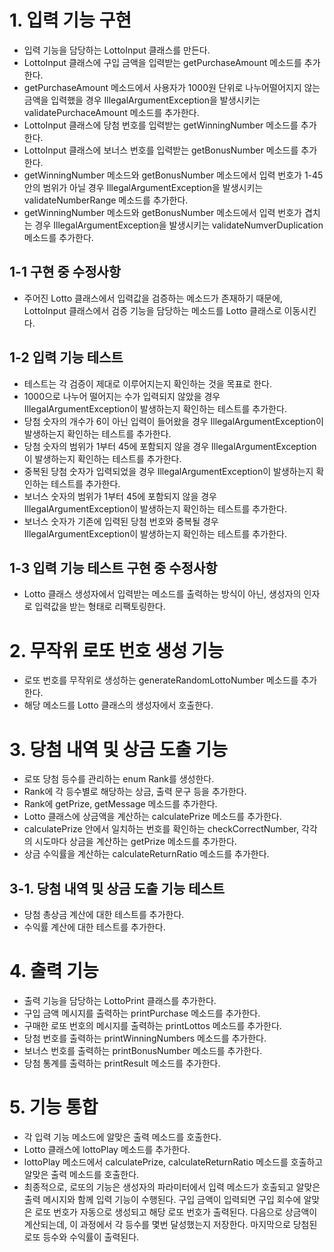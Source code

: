 # 1. 입력 기능 구현
  - 입력 기능을 담당하는 LottoInput 클래스를 만든다.
  - LottoInput 클래스에 구입 금액을 입력받는 getPurchaseAmount 메소드를 추가한다.
  - getPurchaseAmount 메소드에서 사용자가 1000원 단위로 나누어떨어지지 않는 금액을 입력했을 경우 IllegalArgumentException을 발생시키는 validatePurchaceAmount 메소드를 추가한다.
  - LottoInput 클래스에 당첨 번호를 입력받는 getWinningNumber 메소드를 추가한다.
  - LottoInput 클래스에 보너스 번호를 입력받는 getBonusNumber 메소드를 추가한다.
  - getWinningNumber 메소드와 getBonusNumber 메소드에서 입력 번호가 1-45 안의 범위가 아닐 경우 IllegalArgumentException을 발생시키는 validateNumberRange 메소드를 추가한다.
  - getWinningNumber 메소드와 getBonusNumber 메소드에서 입력 번호가 겹치는 경우 IllegalArgumentException을 발생시키는 validateNumverDuplication 메소드를 추가한다.

  
## 1-1 구현 중 수정사항
  - 주어진 Lotto 클래스에서 입력값을 검증하는 메소드가 존재하기 때문에, LottoInput 클래스에서 검증 기능을 담당하는 메소드를 Lotto 클래스로 이동시킨다.

  
## 1-2 입력 기능 테스트
  - 테스트는 각 검증이 제대로 이루어지는지 확인하는 것을 목표로 한다.
  - 1000으로 나누어 떨어지는 수가 입력되지 않았을 경우 IllegalArgumentException이 발생하는지 확인하는 테스트를 추가한다.
  - 당첨 숫자의 개수가 6이 아닌 입력이 들어왔을 경우 IllegalArgumentException이 발생하는지 확인하는 테스트를 추가한다.
  - 당첨 숫자의 범위가 1부터 45에 포함되지 않을 경우 IllegalArgumentException이 발생하는지 확인하는 테스트를 추가한다.
  - 중복된 당첨 숫자가 입력되었을 경우 IllegalArgumentException이 발생하는지 확인하는 테스트를 추가한다.
  - 보너스 숫자의 범위가 1부터 45에 포함되지 않을 경우 IllegalArgumentException이 발생하는지 확인하는 테스트를 추가한다.
  - 보너스 숫자가 기존에 입력된 당첨 번호와 중복될 경우 IllegalArgumentException이 발생하는지 확인하는 테스트를 추가한다.

  
## 1-3 입력 기능 테스트 구현 중 수정사항
  - Lotto 클래스 생성자에서 입력받는 메소드를 출력하는 방식이 아닌, 생성자의 인자로 입력값을 받는 형태로 리팩토링한다.


  
# 2. 무작위 로또 번호 생성 기능
  - 로또 번호를 무작위로 생성하는 generateRandomLottoNumber 메소드를 추가한다.
  - 해당 메소드를 Lotto 클래스의 생성자에서 호출한다.
  
  

# 3. 당첨 내역 및 상금 도출 기능
  - 로또 당첨 등수를 관리하는 enum Rank를 생성한다.
  - Rank에 각 등수별로 해당하는 상금, 출력 문구 등을 추가한다.
  - Rank에 getPrize, getMessage 메소드를 추가한다.
  - Lotto 클래스에 상금액을 계산하는 calculatePrize 메소드를 추가한다.
  - calculatePrize 안에서 일치하는 번호를 확인하는 checkCorrectNumber, 각각의 시도마다 상금을 계산하는 getPrize 메소드를 추가한다.
  - 상금 수익률을 계산하는 calculateReturnRatio 메소드를 추가한다.
  
  
## 3-1. 당첨 내역 및 상금 도출 기능 테스트
  - 당첨 총상금 계산에 대한 테스트를 추가한다.
  - 수익률 계산에 대한 테스트를 추가한다.
  
  
  
# 4. 출력 기능
  - 출력 기능을 담당하는 LottoPrint 클래스를 추가한다.
  - 구입 금액 메시지를 출력하는 printPurchase 메소드를 추가한다.
  - 구매한 로또 번호의 메시지를 출력하는 printLottos 메소드를 추가한다.
  - 당첨 번호를 출력하는 printWinningNumbers 메소드를 추가한다.
  - 보너스 번호를 출력하는 printBonusNumber 메소드를 추가한다.
  - 당첨 통계를 출력하는 printResult 메소드를 추가한다.
  
  
  
# 5. 기능 통합
  - 각 입력 기능 메소드에 알맞은 출력 메소드를 호출한다.
  - Lotto 클래스에 lottoPlay 메소드를 추가한다.
  - lottoPlay 메소드에서 calculatePrize, calculateReturnRatio 메소드를 호출하고 알맞은 출력 메소드를 호출한다.
  - 최종적으로, 로또의 기능은 생성자의 파라미터에서 입력 메소드가 호출되고 알맞은 출력 메시지와 함께 입력 기능이 수행된다. 구입 금액이 입력되면 구입 회수에 알맞은 로또 번호가 자동으로 생성되고 해당 로또 번호가 출력된다. 다음으로 상금액이 계산되는데, 이 과정에서 각 등수를 몇번 달성했는지 저장한다. 마지막으로 당첨된 로또 등수와 수익률이 출력된다.